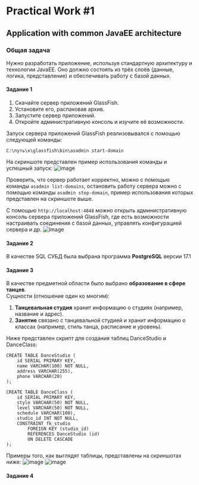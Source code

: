 # Practical Work #1
## Application with common JavaEE architecture
### Общая задача
Нужно разработать приложение, используя стандартную архитектуру и технологии JavaEE. Оно должно состоять из трёх слоёв (данные, логика, представление) и обеспечивать работу с базой данных.

#### Задание 1
1. Скачайте сервер приложений GlassFish.
2. Установите его, распаковав архив.
3. Запустите сервер приложений.
4. Откройте административную консоль и изучите её возможности.

Запуск сервера приложений GlassFish реализовывался с помощью следующей команды:
```
C:\путь\к\glassfish\bin\asadmin start-domain
```
На скриншоте представлен пример использования команды и успешный запуск:
![image](https://github.com/user-attachments/assets/fbacb6c9-6f3c-415b-9113-759540ec76d2)

Проверить, что сервер работает корректно, можно с помощью команды `asadmin list-domains`, остановить работу сервера можно с помощью команды `asadmin stop-domain`, пример использования которых представлен на скриншоте выше.

С помощью `http://localhost:4848` можно открыть административную консоль сервера приложений GlassFish, где есть возможности настраивать соединения с базой данных, управлять конфигурацией сервера и др.
![image](https://github.com/user-attachments/assets/58eaee73-c62e-447b-b215-66091c6ac76d)

#### Задание 2
В качестве SQL СУБД была выбрана программа **PostgreSQL** версии 17.1

#### Задание 3
В качестве предметной области было выбрано **образование в сфере танцев**.  
Сущности (отношение один ко многим):
1. **Танцевальная студия** хранит информацию о студиях (например, название и адрес).
2. **Занятие** связано с танцевальной студией и хранит информацию о классах (например, стиль танца, расписание и уровень).

Ниже представлен скрипт для создания таблиц DanceStudio и DanceClass:
```
CREATE TABLE DanceStudio (
    id SERIAL PRIMARY KEY,
    name VARCHAR(100) NOT NULL,  
    address VARCHAR(255),   
    phone VARCHAR(20)  
);

CREATE TABLE DanceClass (
    id SERIAL PRIMARY KEY, 
    style VARCHAR(50) NOT NULL,
    level VARCHAR(50) NOT NULL,
    schedule VARCHAR(100),
    studio_id INT NOT NULL,
    CONSTRAINT fk_studio
        FOREIGN KEY (studio_id)
        REFERENCES DanceStudio (id)
        ON DELETE CASCADE
);
```
Примеры того, как выглядят таблицы, представлены на скриншотах ниже:
![image](https://github.com/user-attachments/assets/be4a2843-8b7b-40d8-b1b1-5d96b662fdae)
![image](https://github.com/user-attachments/assets/1dd89f1d-d64a-404e-8d97-c069351cb258)

#### Задание 4



